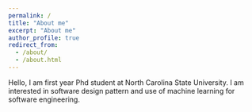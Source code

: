 ```yaml
---
permalink: /
title: "About me"
excerpt: "About me"
author_profile: true
redirect_from: 
  - /about/
  - /about.html
---
```


Hello, 
	I am first year Phd student at North Carolina State University. I am  interested in software design pattern and use of machine learning for software engineering.
